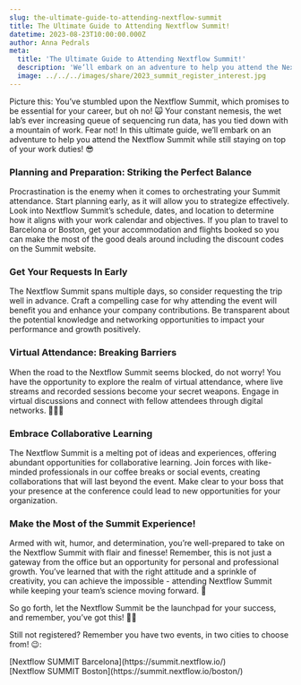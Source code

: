 ```yaml
---
slug: the-ultimate-guide-to-attending-nextflow-summit
title: The Ultimate Guide to Attending Nextflow Summit!
datetime: 2023-08-23T10:00:00.000Z
author: Anna Pedrals
meta:
  title: 'The Ultimate Guide to Attending Nextflow Summit!'
  description: 'We’ll embark on an adventure to help you attend the Nextflow Summit while still staying on top of your work duties!'
  image: ../../../images/share/2023_summit_register_interest.jpg
---
```

Picture this: You’ve stumbled upon the Nextflow Summit, which promises to be essential for your career, but oh no! 🙀 Your constant nemesis, the wet lab’s ever increasing queue of sequencing run data, has you tied down with a mountain of work. Fear not! In this ultimate guide, we’ll embark on an adventure to help you attend the Nextflow Summit while still staying on top of your work duties! 😎

### Planning and Preparation: Striking the Perfect Balance
Procrastination is the enemy when it comes to orchestrating your Summit attendance. Start planning early, as it will allow you to strategize effectively. Look into Nextflow Summit’s schedule, dates, and location to determine how it aligns with your work calendar and objectives. If you plan to travel to Barcelona or Boston, get your accommodation and flights booked so you can make the most of the good deals around including the discount codes on the Summit website.

### Get Your Requests In Early
The Nextflow Summit spans multiple days, so consider requesting the trip well in advance. Craft a compelling case for why attending the event will benefit you and enhance your company contributions. Be transparent about the potential knowledge and networking opportunities to impact your performance and growth positively. 

### Virtual Attendance: Breaking Barriers
When the road to the Nextflow Summit seems blocked, do not worry! You have the opportunity to explore the realm of virtual attendance, where live streams and recorded sessions become your secret weapons. Engage in virtual discussions and connect with fellow attendees through digital networks. 🧑🏻‍💻 

### Embrace Collaborative Learning
The Nextflow Summit is a melting pot of ideas and experiences, offering abundant opportunities for collaborative learning. Join forces with like-minded professionals in our coffee breaks or social events, creating collaborations that will last beyond the event. Make clear to your boss that your presence at the conference could lead to new opportunities for your organization. 

### Make the Most of the Summit Experience!
Armed with wit, humor, and determination, you’re well-prepared to take on the Nextflow Summit with flair and finesse! Remember, this is not just a gateway from the office but an opportunity for personal and professional growth. You’ve learned that with the right attitude and a sprinkle of creativity, you can achieve the impossible - attending Nextflow Summit while keeping your team’s science moving forward. 🤩

So go forth, let the Nextflow Summit be the launchpad for your success, and remember, you’ve got this! 🫵🏻

Still not registered? Remember you have two events, in two cities to choose from! 😉:

<div class="text-xl">[Nextflow SUMMIT Barcelona](https://summit.nextflow.io/)<br/>[Nextflow SUMMIT Boston](https://summit.nextflow.io/boston/)</div>
